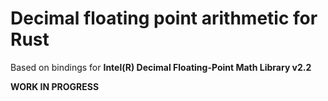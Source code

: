 # Decimal floating point arithmetic for Rust

Based on bindings for **Intel(R) Decimal Floating-Point Math Library v2.2**

**WORK IN PROGRESS**
